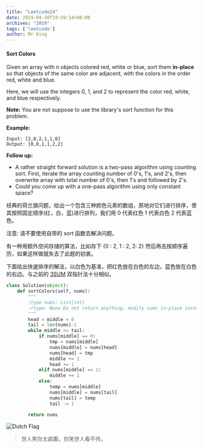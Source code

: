 ```yaml
---
title: "Leetcode24"
date: 2019-04-30T19:59:14+08:00
archives: "2019"
tags: ['leetcode']
author: Mr King
---
```


#### Sort Colors

Given an array with *n* objects colored red, white or blue, sort them **in-place** so that objects of the same color are adjacent, with the colors in the order red, white and blue.

Here, we will use the integers 0, 1, and 2 to represent the color red, white, and blue respectively.

**Note:** You are not suppose to use the library's sort function for this problem.

**Example:**

```
Input: [2,0,2,1,1,0]
Output: [0,0,1,1,2,2]
```

**Follow up:**

- A rather straight forward solution is a two-pass algorithm using counting sort.
  First, iterate the array counting number of 0's, 1's, and 2's, then overwrite array with total number of 0's, then 1's and followed by 2's.
- Could you come up with a one-pass algorithm using only constant space?

经典的荷兰旗问题，给出一个包含三种颜色元素的数组，原地对它们进行排序，使其按照固定顺序(红，白，蓝)进行排列，我们用 0 代表红色 1 代表白色 2 代表蓝色。

注意: 请不要使用自带的 sort 函数去解决问题。

有一种用额外空间存储的算法，比如存下 {0 : 2, 1 : 2, 2: 2} 然后再去按顺序遍历，如果这样做就失去了此题的初衷。

下面给出快速排序的解法，以白色为基准，把红色放在白色的左边，蓝色放在白色的右边。与之前的 [3SUM](<https://hurryking.github.io/2019/03/leetcode11/>) 双指针法十分相似。

```python
class Solution(object):
    def sortColors(self, nums):
        """
        :type nums: List[int]
        :rtype: None Do not return anything, modify nums in-place instead.
        """
        head = middle = 0
        tail = len(nums)-1
        while middle <= tail:
            if nums[middle] == 0:
                tmp = nums[middle]
                nums[middle] = nums[head]
                nums[head] = tmp
                middle += 1
                head += 1
            elif nums[middle] == 1:
                middle += 1
            else:
                temp = nums[middle]
                nums[middle] = nums[tail]
                nums[tail] = temp
                tail -= 1
        
        return nums
```

![Dutch Flag](https://hurryking.github.io/img/DuthFlag.png)

> 世人笑你太疯癫，你笑世人看不传。